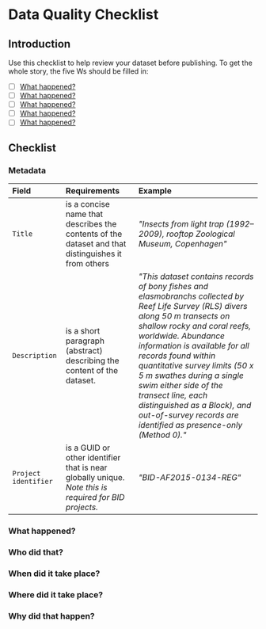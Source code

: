 # Data Quality Checklist

## Introduction

Use this checklist to help review your dataset before publishing. To get the whole story, the five Ws should be filled in: 

* [ ] [What happened?](https://github.com/gbif/ipt/wiki/dataQualityChecklist#what-happened)
* [ ] [What happened?](https://github.com/gbif/ipt/wiki/dataQualityChecklist#who-did-that)
* [ ] [What happened?](https://github.com/gbif/ipt/wiki/dataQualityChecklist#when-did-it-take-place)
* [ ] [What happened?](https://github.com/gbif/ipt/wiki/dataQualityChecklist#where-did-it-take-place)
* [ ] [What happened?](https://github.com/gbif/ipt/wiki/dataQualityChecklist#why-did-that-happen)

## Checklist

### Metadata

| Field | Requirements | Example |
|:--------------- |:---------------|:---------------|
| `Title` | is a concise name that describes the contents of the dataset and that distinguishes it from others| _"Insects from light trap (1992–2009), rooftop Zoological Museum, Copenhagen"_|
| `Description` | is a short paragraph (abstract) describing the content of the dataset. | _"This dataset contains records of bony fishes and elasmobranchs collected by Reef Life Survey (RLS) divers along 50 m transects on shallow rocky and coral reefs, worldwide. Abundance information is available for all records found within quantitative survey limits (50 x 5 m swathes during a single swim either side of the transect line, each distinguished as a Block), and out-of-survey records are identified as presence-only (Method 0)."_ |
| `Project identifier` | is a GUID or other identifier that is near globally unique. _Note this is required for BID projects._ | _"BID-AF2015-0134-REG"_ |

### What happened?
### Who did that?
### When did it take place?
### Where did it take place?
### Why did that happen?